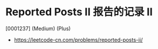 # Reported Posts II 报告的记录 II

[0001237] (Medium) (Plus)

- https://leetcode-cn.com/problems/reported-posts-ii/
